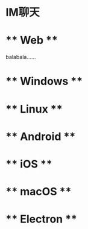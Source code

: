 # IM聊天

<!-- tabs:start -->

# ** Web **

balabala……  

# ** Windows **

# ** Linux **

# ** Android **

# ** iOS **

# ** macOS **

# ** Electron **

<!-- tabs:end -->


